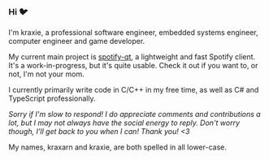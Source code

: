 ### Hi :bird:

I'm kraxie, a professional software engineer, embedded systems engineer, computer engineer and game developer.

My current main project is [spotify-qt](https://github.com/kraxarn/spotify-qt), a lightweight and fast Spotify client. It's a work-in-progress, but it's quite usable. Check it out if you want to, or not, I'm not your mom.

I currently primarily write code in C/C++ in my free time, as well as C# and TypeScript professionally.

*Sorry if I'm slow to respond! I do appreciate comments and contributions a lot, but I may not always have the social energy to reply. 
Don't worry though, I'll get back to you when I can! Thank you! <3*

My names, kraxarn and kraxie, are both spelled in all lower-case.
